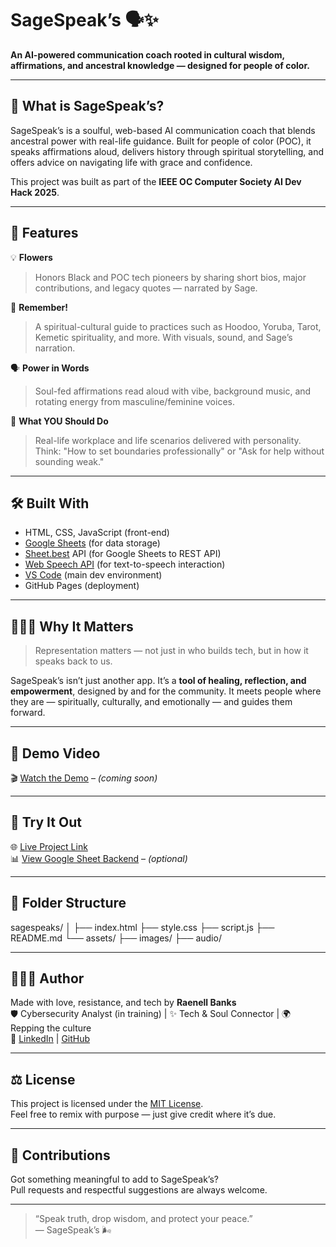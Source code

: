 # SageSpeak’s 🗣️✨

**An AI-powered communication coach rooted in cultural wisdom, affirmations, and ancestral knowledge — designed for people of color.**

---

## 🌿 What is SageSpeak’s?

SageSpeak’s is a soulful, web-based AI communication coach that blends ancestral power with real-life guidance. Built for people of color (POC), it speaks affirmations aloud, delivers history through spiritual storytelling, and offers advice on navigating life with grace and confidence.

This project was built as part of the **IEEE OC Computer Society AI Dev Hack 2025**.

---

## 🧭 Features

💡 **Flowers**

> Honors Black and POC tech pioneers by sharing short bios, major contributions, and legacy quotes — narrated by Sage.

🧿 **Remember!**

> A spiritual-cultural guide to practices such as Hoodoo, Yoruba, Tarot, Kemetic spirituality, and more. With visuals, sound, and Sage’s narration.

🗣️ **Power in Words**

> Soul-fed affirmations read aloud with vibe, background music, and rotating energy from masculine/feminine voices.

💬 **What YOU Should Do**

> Real-life workplace and life scenarios delivered with personality. Think: "How to set boundaries professionally" or "Ask for help without sounding weak."

---

## 🛠️ Built With

- HTML, CSS, JavaScript (front-end)
- [Google Sheets](https://www.google.com/sheets/about/) (for data storage)
- [Sheet.best](https://sheet.best/) API (for Google Sheets to REST API)
- [Web Speech API](https://developer.mozilla.org/en-US/docs/Web/API/Web_Speech_API) (for text-to-speech interaction)
- [VS Code](https://code.visualstudio.com/) (main dev environment)
- GitHub Pages (deployment)

---

## 🧘🏾‍♀️ Why It Matters

> Representation matters — not just in who builds tech, but in how it speaks back to us.

SageSpeak’s isn’t just another app. It’s a **tool of healing, reflection, and empowerment**, designed by and for the community. It meets people where they are — spiritually, culturally, and emotionally — and guides them forward.

---

## 🎥 Demo Video

🎬 [Watch the Demo](#) – _(coming soon)_

---

## 📎 Try It Out

🌐 [Live Project Link](https://yourgithubusername.github.io/sagespeaks/)  
📊 [View Google Sheet Backend](#) – _(optional)_

---

## 📁 Folder Structure

sagespeaks/
│
├── index.html
├── style.css
├── script.js
├── README.md
└── assets/
├── images/
├── audio/

---

## 👩🏾‍💻 Author

Made with love, resistance, and tech by **Raenell Banks**  
🛡 Cybersecurity Analyst (in training) | ✨ Tech & Soul Connector | 🌍 Repping the culture  
🔗 [LinkedIn](https://www.linkedin.com/in/raenellbanks) | [GitHub](https://github.com/raenellbanks)

---

## ⚖️ License

This project is licensed under the [MIT License](LICENSE).  
Feel free to remix with purpose — just give credit where it’s due.

---

## 🤝 Contributions

Got something meaningful to add to SageSpeak’s?  
Pull requests and respectful suggestions are always welcome.

---

> “Speak truth, drop wisdom, and protect your peace.”  
> — SageSpeak’s 🌬️
